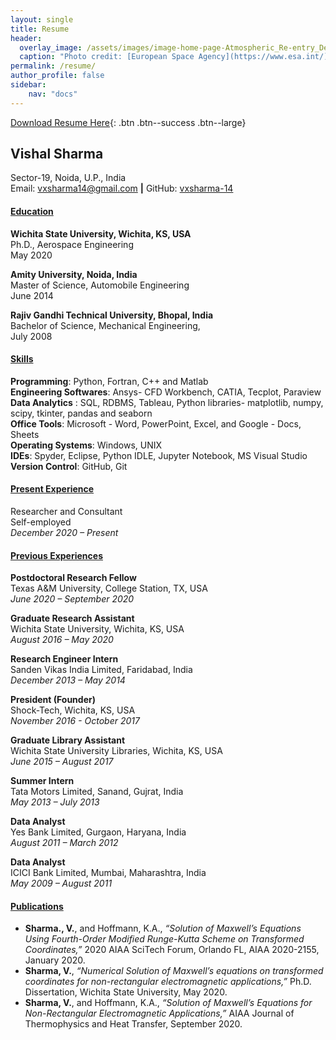 ```yaml
---
layout: single
title: Resume
header:
  overlay_image: /assets/images/image-home-page-Atmospheric_Re-entry_Demonstrator.jpg
  caption: "Photo credit: [European Space Agency](https://www.esa.int/)"
permalink: /resume/
author_profile: false
sidebar:
    nav: "docs"
---
```


[Download Resume Here][1]{: .btn .btn--success .btn--large}

[1]: /assets/docs/VSharma_CV.pdf

## Vishal Sharma  
Sector-19, Noida, U.P., India  
Email: [vxsharma14@gmail.com](mailto:vxsharma14@gmail.com) **|** 
GitHub: [vxsharma-14](https://github.com/vxsharma-14)

#### **<ins>Education</ins>**
**Wichita State University, Wichita, KS, USA**  
Ph.D., Aerospace Engineering  
May 2020  

**Amity University, Noida, India**  
Master of Science, Automobile Engineering  
June 2014  

**Rajiv Gandhi Technical University, Bhopal, India**  
Bachelor of Science, Mechanical Engineering,  
July 2008  

#### **<ins>Skills</ins>**
**Programming**: Python, Fortran, C++ and Matlab  
**Engineering Softwares**: Ansys- CFD Workbench, CATIA, Tecplot, Paraview  
**Data Analytics** : SQL, RDBMS, Tableau, Python libraries- matplotlib, numpy, scipy, tkinter, pandas and seaborn  
**Office Tools**: Microsoft - Word, PowerPoint, Excel, and Google - Docs, Sheets  
**Operating Systems**: Windows, UNIX  
**IDEs**: Spyder, Eclipse, Python IDLE, Jupyter Notebook, MS Visual Studio
**Version Control**: GitHub, Git

#### **<ins>Present Experience</ins>**
Researcher and Consultant    
Self-employed  
*December 2020 – Present*  

#### **<ins>Previous Experiences</ins>**

**Postdoctoral Research Fellow**  
Texas A&M University, College Station, TX, USA  
*June 2020 – September 2020*  

**Graduate Research Assistant**  
Wichita State University, Wichita, KS, USA  
*August 2016 – May 2020*    

**Research Engineer Intern**  
Sanden Vikas India Limited, Faridabad, India  
*December 2013 – May 2014*  

**President (Founder)**  
Shock-Tech, Wichita, KS, USA  
*November 2016 - October 2017*  

**Graduate Library Assistant**  
Wichita State University Libraries, Wichita, KS, USA  
*June 2015 – August 2017*  

**Summer Intern**  
Tata Motors Limited, Sanand, Gujrat, India  
*May 2013 – July 2013*  

**Data Analyst**  
Yes Bank Limited, Gurgaon, Haryana, India  
*August 2011 – March 2012*  

**Data Analyst**  
ICICI Bank Limited, Mumbai, Maharashtra, India  
*May 2009 – August 2011*  

#### **<ins>Publications</ins>**
- **Sharma., V.**, and Hoffmann, K.A., *“Solution of Maxwell’s Equations Using Fourth-Order Modified Runge-Kutta Scheme on Transformed Coordinates,”* 2020 AIAA SciTech Forum, Orlando FL, AIAA 2020-2155, January 2020.  
- **Sharma, V.**, *“Numerical Solution of Maxwell’s equations on transformed coordinates for non-rectangular electromagnetic applications,”* Ph.D. Dissertation, Wichita State University, May 2020.  
- **Sharma, V.**, and Hoffmann, K.A., *“Solution of Maxwell’s Equations for Non-Rectangular Electromagnetic Applications,”* AIAA Journal of Thermophysics and Heat Transfer, September 2020.  